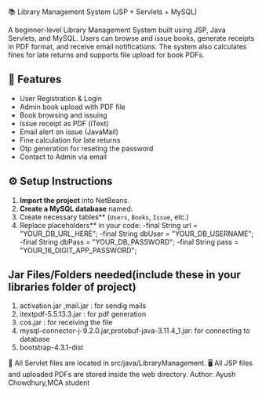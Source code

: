📚 Library Management System (JSP + Servlets + MySQL)

A beginner-level Library Management System built using JSP, Java Servlets, and MySQL. Users can browse and issue books, generate receipts in PDF format, and receive email notifications. The system also calculates fines for late returns and supports file upload for book PDFs.

## 🚀 Features
- User Registration & Login
- Admin book upload with PDF file
- Book browsing and issuing
- Issue receipt as PDF (iText)
- Email alert on issue (JavaMail)
- Fine calculation for late returns
- Otp generation for reseting the password
- Contact to Admin via email
## ⚙️ Setup Instructions

1. **Import the project** into NetBeans.
2. **Create a MySQL database** named:
3. Create necessary tables** (`Users`, `Books`, `Issue`, etc.)
4. Replace placeholders** in your code:
 -final String url = "YOUR_DB_URL_HERE";
 -final String dbUser = "YOUR_DB_USERNAME";
 -final String dbPass = "YOUR_DB_PASSWORD";
 -final String pass = "YOUR_16_DIGIT_APP_PASSWORD";

 ## Jar Files/Folders needed(include these in your libraries folder of project)
1. activation.jar ,mail.jar : for sendig mails
2. itextpdf-5.5.13.3.jar : for pdf generation
3. cos.jar : for receiving the file
4. mysql-connector-j-9.2.0.jar,protobuf-java-3.11.4_1.jar: for connecting to database
5. bootstrap-4.3.1-dist

📂 All Servlet files are located in src/java/LibraryManagement.
🖥️ All JSP files and uploaded PDFs are stored inside the web directory.
Author:
Ayush Chowdhury,MCA student
